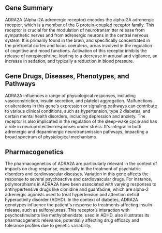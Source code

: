 ## Gene Summary
ADRA2A (Alpha-2A adrenergic receptor) encodes the alpha-2A adrenergic receptor, which is a member of the G protein-coupled receptor family. This receptor is crucial for the modulation of neurotransmitter release from sympathetic nerves and from adrenergic neurons in the central nervous system. It is primarily found in the brain, and specifically concentrated in the prefrontal cortex and locus coeruleus, areas involved in the regulation of cognitive and mood functions. Activation of this receptor inhibits the release of norepinephrine, leading to a decrease in arousal and vigilance, an increase in sedation, and typically a reduction in blood pressure.

## Gene Drugs, Diseases, Phenotypes, and Pathways
ADRA2A influences a range of physiological responses, including vasoconstriction, insulin secretion, and platelet aggregation. Malfunctions or alterations in this gene's expression or signaling pathways can contribute to various clinical conditions, such as hypertension, type 2 diabetes, and certain mental health disorders, including depression and anxiety. The receptor is also implicated in the regulation of the sleep-wake cycle and has a role in neuroprotective responses under stress. It's integral in both adrenergic and dopaminergic neurotransmission pathways, impacting a broad spectrum of physiological mechanisms.

## Pharmacogenetics
The pharmacogenetics of ADRA2A are particularly relevant in the context of impacts on drug response, especially in the treatment of psychiatric disorders and cardiovascular diseases. Variation in this gene affects the response to several psychoactive and cardiovascular drugs. For instance, polymorphisms in ADRA2A have been associated with varying responses to antihypertensive drugs like clonidine and guanfacine, which are alpha-2 adrenergic agonists used to treat hypertension and attention deficit hyperactivity disorder (ADHD). In the context of diabetes, ADRA2A genotypes influence the patient's response to treatments affecting insulin release, such as sulfonylureas. This receptor’s interaction with psychostimulants like methylphenidate, used in ADHD, also illustrates its pharmacogenetic relevance, potentially affecting drug efficacy and tolerance profiles due to genetic variability.